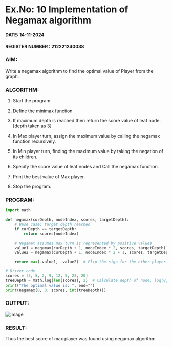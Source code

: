 # Ex.No: 10 Implementation of Negamax algorithm 

#### DATE: 14-11-2024
#### REGISTER NUMBER : 212221240038
### AIM:

Write a negamax algorithm to find the optimal value of Player from the graph.

### ALGORITHM:

1. Start the program

2. Define the minimax function

3. If maximum depth is reached then return the score value of leaf node. [depth taken as 3]

4. In Max player turn, assign the  maximum value by calling the negamax function recursively.

5. In Min player turn, finding the maximum value by taking the negation of its children.

6. Specify the score value of leaf nodes and Call the negamax function.

7. Print the best value of Max player.

8. Stop the program.

### PROGRAM:

```python
import math

def negamax(curDepth, nodeIndex, scores, targetDepth):
    # Base case: target depth reached
    if curDepth == targetDepth:
        return scores[nodeIndex]

    # Negamax assumes max turn is represented by positive values
    value1 = negamax(curDepth + 1, nodeIndex * 2, scores, targetDepth)
    value2 = negamax(curDepth + 1, nodeIndex * 2 + 1, scores, targetDepth)

    return max(-value1, -value2)  # Flip the sign for the other player's turn

# Driver code
scores = [3, 5, 2, 9, 12, 5, 23, 20]
treeDepth = math.log(len(scores), 2)  # Calculate depth of node, log(8, base 2) = 3
print("The optimal value is: ", end="")
print(negamax(0, 0, scores, int(treeDepth)))
```

### OUTPUT:

![image](https://github.com/user-attachments/assets/97f10fde-2107-4ad2-9a4d-ab134981c069)


### RESULT:



Thus the best score of max player was found using negamax algorithm
